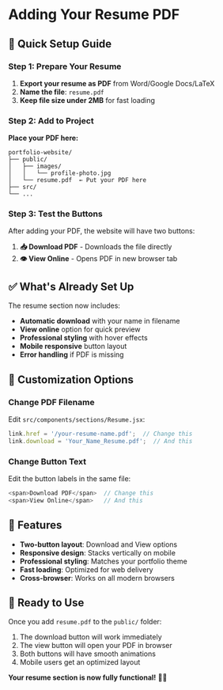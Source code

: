 # Adding Your Resume PDF

## 📄 Quick Setup Guide

### Step 1: Prepare Your Resume
1. **Export your resume as PDF** from Word/Google Docs/LaTeX
2. **Name the file**: `resume.pdf`
3. **Keep file size under 2MB** for fast loading

### Step 2: Add to Project
**Place your PDF here:**
```
portfolio-website/
├── public/
│   ├── images/
│   │   └── profile-photo.jpg
│   └── resume.pdf  ← Put your PDF here
├── src/
└── ...
```

### Step 3: Test the Buttons
After adding your PDF, the website will have two buttons:

1. **📥 Download PDF** - Downloads the file directly
2. **👁️ View Online** - Opens PDF in new browser tab

## ✅ What's Already Set Up

The resume section now includes:
- **Automatic download** with your name in filename
- **View online** option for quick preview
- **Professional styling** with hover effects
- **Mobile responsive** button layout
- **Error handling** if PDF is missing

## 🔧 Customization Options

### Change PDF Filename
Edit `src/components/sections/Resume.jsx`:
```javascript
link.href = '/your-resume-name.pdf';  // Change this
link.download = 'Your_Name_Resume.pdf';  // And this
```

### Change Button Text
Edit the button labels in the same file:
```javascript
<span>Download PDF</span>  // Change this
<span>View Online</span>   // And this
```

## 📱 Features

- **Two-button layout**: Download and View options
- **Responsive design**: Stacks vertically on mobile
- **Professional styling**: Matches your portfolio theme
- **Fast loading**: Optimized for web delivery
- **Cross-browser**: Works on all modern browsers

## 🚀 Ready to Use

Once you add `resume.pdf` to the `public/` folder:
1. The download button will work immediately
2. The view button will open your PDF in browser
3. Both buttons will have smooth animations
4. Mobile users get an optimized layout

**Your resume section is now fully functional!** 📄✨

